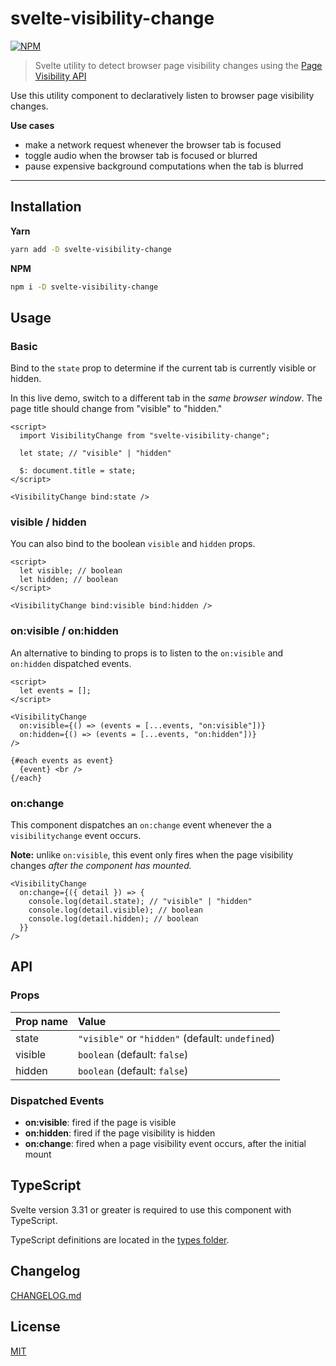 # svelte-visibility-change

[![NPM][npm]][npm-url]

> Svelte utility to detect browser page visibility changes using the [Page Visibility API](https://developer.mozilla.org/en-US/docs/Web/API/Page_Visibility_API)

<!-- REPO_URL -->

Use this utility component to declaratively listen to browser page visibility changes.

**Use cases**

- make a network request whenever the browser tab is focused
- toggle audio when the browser tab is focused or blurred
- pause expensive background computations when the tab is blurred

---

<!-- TOC -->

## Installation

**Yarn**

```bash
yarn add -D svelte-visibility-change
```

**NPM**

```bash
npm i -D svelte-visibility-change
```

## Usage

### Basic

Bind to the `state` prop to determine if the current tab is currently visible or hidden.

In this live demo, switch to a different tab in the *same browser window*. The page title should change from "visible" to "hidden."

```svelte
<script>
  import VisibilityChange from "svelte-visibility-change";

  let state; // "visible" | "hidden"

  $: document.title = state;
</script>

<VisibilityChange bind:state />
```

### visible / hidden

You can also bind to the boolean `visible` and `hidden` props.

```svelte
<script>
  let visible; // boolean
  let hidden; // boolean
</script>

<VisibilityChange bind:visible bind:hidden />
```

### on:visible / on:hidden

An alternative to binding to props is to listen to the `on:visible` and `on:hidden` dispatched events.

```svelte
<script>
  let events = [];
</script>

<VisibilityChange
  on:visible={() => (events = [...events, "on:visible"])}
  on:hidden={() => (events = [...events, "on:hidden"])}
/>

{#each events as event}
  {event} <br />
{/each}
```

### on:change

This component dispatches an `on:change` event whenever the a `visibilitychange` event occurs.

**Note:** unlike `on:visible`, this event only fires when the page visibility changes *after the component has mounted.*

```svelte
<VisibilityChange
  on:change={({ detail }) => {
    console.log(detail.state); // "visible" | "hidden"
    console.log(detail.visible); // boolean
    console.log(detail.hidden); // boolean
  }}
/>
```

## API

### Props

| Prop name | Value                                            |
| :-------- | :----------------------------------------------- |
| state     | `"visible"` or `"hidden"` (default: `undefined`) |
| visible   | `boolean` (default: `false`)                     |
| hidden    | `boolean` (default: `false`)                     |

### Dispatched Events

- **on:visible**: fired if the page is visible
- **on:hidden**: fired if the page visibility is hidden
- **on:change**: fired when a page visibility event occurs, after the initial mount

## TypeScript

Svelte version 3.31 or greater is required to use this component with TypeScript.

TypeScript definitions are located in the [types folder](types/).

## Changelog

[CHANGELOG.md](CHANGELOG.md)

## License

[MIT](LICENSE)

[npm]: https://img.shields.io/npm/v/svelte-visibility-change.svg?style=for-the-badge&color=%23ff3e00
[npm-url]: https://npmjs.com/package/svelte-visibility-change
